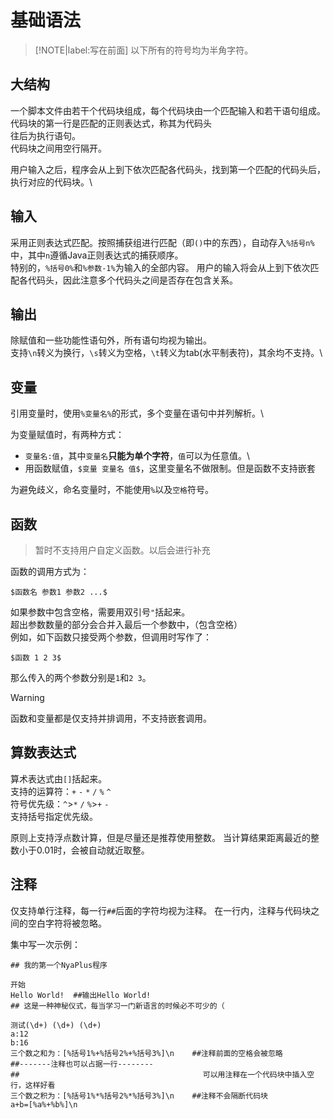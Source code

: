 # 基础语法
> [!NOTE|label:写在前面]
> 以下所有的符号均为半角字符。
## 大结构
一个脚本文件由若干个代码块组成，每个代码块由一个匹配输入和若干语句组成。\
代码块的第一行是匹配的正则表达式，称其为代码头\
往后为执行语句。\
代码块之间用空行隔开。

用户输入之后，程序会从上到下依次匹配各代码头，找到第一个匹配的代码头后，执行对应的代码块。\

## 输入
采用正则表达式匹配。按照捕获组进行匹配（即`()`中的东西），自动存入`%括号n%`中，其中`n`遵循Java正则表达式的捕获顺序。\
特别的，`%括号0%`和`%参数-1%`为输入的全部内容。
用户的输入将会从上到下依次匹配各代码头，因此注意多个代码头之间是否存在包含关系。

## 输出
除赋值和一些功能性语句外，所有语句均视为输出。\
支持`\n`转义为换行，`\s`转义为空格，`\t`转义为tab(水平制表符)，其余均不支持。\

## 变量
引用变量时，使用`%变量名%`的形式，多个变量在语句中并列解析。\

为变量赋值时，有两种方式：

- `变量名:值`，其中`变量名`**只能为单个字符**，`值`可以为任意值。\
- 用函数赋值，`$变量 变量名 值$`，这里变量名不做限制。但是函数不支持嵌套

为避免歧义，命名变量时，不能使用`%`以及`空格`符号。

## 函数
> 暂时不支持用户自定义函数。以后会进行补充

函数的调用方式为：
```NyaPlus
$函数名 参数1 参数2 ...$
```
如果参数中包含空格，需要用双引号`"`括起来。\
超出参数数量的部分会合并入最后一个参数中，（包含空格）\
例如，如下函数只接受两个参数，但调用时写作了：
```NyaPlus
$函数 1 2 3$
```
那么传入的两个参数分别是`1`和`2 3`。

> [!WARNING]
> 函数和变量都是仅支持并排调用，不支持嵌套调用。

## 算数表达式
算术表达式由`[]`括起来。\
支持的运算符：`+` `-` `*` `/` `%` `^`\
符号优先级：`^`>`*` `/` `%`>`+` `-`\
支持括号指定优先级。

原则上支持浮点数计算，但是尽量还是推荐使用整数。
当计算结果距离最近的整数小于0.01时，会被自动就近取整。

## 注释
仅支持单行注释，每一行`##`后面的字符均视为注释。
在一行内，注释与代码块之间的空白字符将被忽略。


集中写一次示例：
```NyaPlus
## 我的第一个NyaPlus程序

开始
Hello World!  ##输出Hello World!
## 这是一种神秘仪式，每当学习一门新语言的时候必不可少的（

测试(\d+) (\d+) (\d+)
a:12
b:16
三个数之和为：[%括号1%+%括号2%+%括号3%]\n    ##注释前面的空格会被忽略
##-------注释也可以占据一行--------
##                                         可以用注释在一个代码块中插入空行，这样好看
三个数之积为：[%括号1%*%括号2%*%括号3%]\n    ##注释不会隔断代码块
a+b=[%a%+%b%]\n
```






